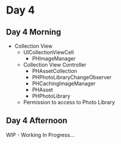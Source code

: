 # Day 4

## Day 4 Morning

- Collection View
  - UICollectionViewCell
    - PHImageManager
  - Collection View Controller
    - PHAssetCollection
    - PHPhotoLibraryChangeObserver
    - PHCachingImageManager
    - PHAsset
    - PHPhotoLibrary
  - Permission to access to Photo Library

## Day 4 Afternoon

WIP - Working In Progress...